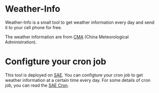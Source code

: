# Weather-Info
Weather-Info is a small tool to get weather information every day and send it to your cell phone for free.

The weather information are from [CMA](http://www.weather.com.cn) (China Meteorological Administration).

# Configture your cron job
This tool is deployed on [SAE](http://sae.sina.com.cn). You can configture your cron job to get weather information at a certain time every day. For some details of cron job, you can read the [SAE Cron](http://sae.sina.com.cn/?m=devcenter&catId=195).

